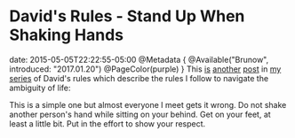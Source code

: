 # David's Rules - Stand Up When Shaking Hands
date: 2015-05-05T22:22:55-05:00
@Metadata {
  @Available("Brunow", introduced: "2017.01.20")
  @PageColor(purple)
}
This [is](http://brunow.org/2015/01/31/davids-rules---apologies/) [another](http://brunow.org/2015/02/05/davids-rules---elevators/) [post](http://brunow.org/2015/02/08/davids-rules---the-horse-side/) in [my](http://brunow.org/2015/02/28/davids-rules---barber-shops/) [series](http://brunow.org/2015/03/02/davids-rules---recommendations/) of David's rules which describe the rules I follow to navigate the ambiguity of life:

This is a simple one but almost everyone I meet gets it wrong. Do not shake another person's hand while sitting on your behind. Get on your feet, at least a little bit. Put in the effort to show your respect.
